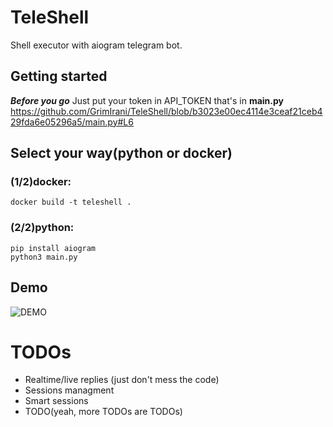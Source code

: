 # TeleShell
Shell executor with aiogram telegram bot.
## Getting started
***Before you go***
Just put your token in API_TOKEN that's in **main.py**
https://github.com/GrimIrani/TeleShell/blob/b3023e00ec4114e3ceaf21ceb429fda6e05296a5/main.py#L6
## Select your way(python or docker)
### (1/2)docker:
```
docker build -t teleshell .
```
### (2/2)python:
```
pip install aiogram
python3 main.py
```
## Demo
![DEMO](https://i.imgur.com/NcP1fPe.gif)

# TODOs
- Realtime/live replies (just don't mess the code)
- Sessions managment
- Smart sessions
- TODO(yeah, more TODOs are TODOs)
